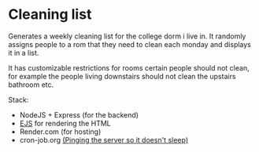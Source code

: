 # Cleaning list

Generates a weekly cleaning list for the college dorm i live in.
It randomly assigns people to a rom that they need to clean each monday and displays it in a list.

It has customizable restrictions for rooms certain people should not clean, for example the people living downstairs should not clean the upstairs bathroom etc.

Stack:

- NodeJS + Express (for the backend)
- [EJS](https://ejs.co/) for rendering the HTML
- Render.com (for hosting)
- cron-job.org [(Pinging the server so it doesn't sleep)](https://render.com/docs/free#free-web-services)
